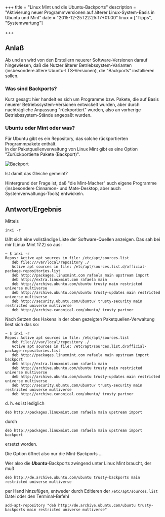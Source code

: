 +++
title 		= "Linux Mint und die Ubuntu-Backports"
description = "Aktivierung neuer Programmversionen auf älterer Linux-System-Basis in Ubuntu und Mint"
date 		= "2015-12-25T22:25:17+01:00"
linux		= ["Tipps", "Systemwartung"]

+++


## Anlaß
Ab und an wird von den Erstellern neuerer Software-Versionen darauf hingewiesen, daß die Nutzer älterer Betriebssystem-Varianten (insbesondere ältere Ubuntu-LTS-Versionen), die "Backports" installieren sollen.

### Was sind Backports?
Kurz gesagt: hier handelt es sich um Programme bzw. Pakete, die auf Basis neuerer Betriebssystem-Versionen entwickelt wurden, aber durch nachträgliche Anpassung "rückportiert" wurden, also an vorherige Betriebssystem-Stände angepaßt wurden.<!--more-->

### Ubuntu oder Mint oder was?
Für Ubuntu gibt es ein Repository, das solche rückportierten Programmpakete enthält.    
In der Paketquellenverwaltung von Linux Mint gibt es eine Option "Zurückportierte Pakete (Backport)".

![Backport](/bilder/2015-12/backports_mint.png "Backport")

Ist damit das Gleiche gemeint?

Hintergrund der Frage ist, daß "die Mint-Macher" auch eigene Programme (insbesondere Cinnamon- und Mate-Desktop, aber auch Systemverwaltungs-Tools) entwickeln.

## Antwort/Ergebnis

Mittels
```
inxi -r
```
läßt sich eine vollständige Liste der Software-Quellen anzeigen. Das sah bei mir (Linux Mint 17.2) so aus:
```
~ $ inxi -r
Repos: Active apt sources in file: /etc/apt/sources.list
   deb file:///var/local/repository ./
   Active apt sources in file: /etc/apt/sources.list.d/official-package-repositories.list
   deb http://packages.linuxmint.com rafaela main upstream import
   deb http://extra.linuxmint.com rafaela main
   deb http://archive.ubuntu.com/ubuntu trusty main restricted universe multiverse
   deb http://archive.ubuntu.com/ubuntu trusty-updates main restricted universe multiverse
   deb http://security.ubuntu.com/ubuntu/ trusty-security main restricted universe multiverse
   deb http://archive.canonical.com/ubuntu/ trusty partner
```
Nach Setzen des Hakens in der oben gezeigten Paketquellen-Verwaltung liest sich das so:
```
~ $ inxi -r
Repos: Active apt sources in file: /etc/apt/sources.list
   deb file:///var/local/repository ./
   Active apt sources in file: /etc/apt/sources.list.d/official-package-repositories.list
   deb http://packages.linuxmint.com rafaela main upstream import backport
   deb http://extra.linuxmint.com rafaela main
   deb http://archive.ubuntu.com/ubuntu trusty main restricted universe multiverse
   deb http://archive.ubuntu.com/ubuntu trusty-updates main restricted universe multiverse
   deb http://security.ubuntu.com/ubuntu/ trusty-security main restricted universe multiverse
   deb http://archive.canonical.com/ubuntu/ trusty partner
```
d. h. es ist lediglich
```
deb http://packages.linuxmint.com rafaela main upstream import
```
durch
```
deb http://packages.linuxmint.com rafaela main upstream import backport
```
ersetzt worden.

Die Option öffnet also nur die Mint-Backports ... 


Wer also die ___Ubuntu___-Backports zwingend unter Linux Mint braucht, der muß
```
deb http://de.archive.ubuntu.com/ubuntu trusty-backports main restricted universe multiverse
```
per Hand hinzufügen, entweder durch Editieren der `/etc/apt/sources.list` Datei oder den Terminal-Befehl

```
add-apt-repository "deb http://de.archive.ubuntu.com/ubuntu trusty-backports main restricted universe multiverse"
```

